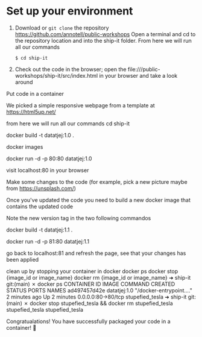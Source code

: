 # Set up your environment
1. Download or `git clone` the repository https://github.com/annotell/public-workshops
Open a terminal and cd to the repository location and into the ship-it folder. From here we will run all our commands
    ```
    $ cd ship-it
    ```

1. Check out the code in the browser; open the file://<full-path-to-repo>/public-workshops/ship-it/src/index.html in your browser and take a look around

Put code in a container

We picked a simple responsive webpage from a template at https://html5up.net/

from here we will run all our commands
cd ship-it

docker build -t datatjej:1.0 .

docker images

docker run -d -p 80:80 datatjej:1.0

visit localhost:80 in your browser

Make some changes to the code (for example, pick a new picture maybe from https://unsplash.com/)

Once you've updated the code you need to build a new docker image that contains the updated code

Note the new version tag in the two following commandos

docker build -t datatjej:1.1 .

docker run -d -p 81:80 datatjej:1.1

go back to localhost:81 and refresh the page, see that your changes has been applied


clean up by stopping your container in docker
docker ps
docker stop {image_id or image_name}
docker rm {image_id or image_name}
➜  ship-it git:(main) ✗ docker ps
CONTAINER ID   IMAGE          COMMAND                  CREATED         STATUS         PORTS                NAMES
ad497457d42e   datatjej:1.0   "/docker-entrypoint.…"   2 minutes ago   Up 2 minutes   0.0.0.0:80->80/tcp   stupefied_tesla
➜  ship-it git:(main) ✗ docker stop stupefied_tesla && docker rm stupefied_tesla
stupefied_tesla
stupefied_tesla


Congratualations! You have successfully packaged your code in a container! :clap: